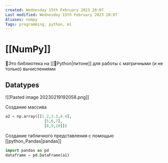 ```yaml
---
created: Wednesday 15th February 2023 20:07
Last modified: Wednesday 15th February 2023 20:07
Aliases: numpy
Tags: programming, python, ml
---
```


# [[NumPy]]

📌Это библиотека на [[📙Python|питоне]] для работы с матричными (и не только) вычислениями

## Datatypes 
![[Pasted image 20230219192058.png]]

Создание массива
```python
a2 = np.array([[1.2,3.3,4.4],
                 [5,6,7],
                 [8,9,10]])
```
Создание табличного представления с помощью [[python_Pandas|pandas]] 
```python
import pandas as pd
dataframe = pd.DataFrame(a1)
```